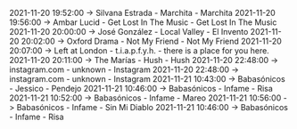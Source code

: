 2021-11-20 19:52:00 -> Silvana Estrada - Marchita - Marchita
2021-11-20 19:56:00 -> Ambar Lucid - Get Lost In The Music - Get Lost In The Music
2021-11-20 20:00:00 -> José González - Local Valley - El Invento
2021-11-20 20:02:00 -> Oxford Drama - Not My Friend - Not My Friend
2021-11-20 20:07:00 -> Left at London - t.i.a.p.f.y.h. - there is a place for you here.
2021-11-20 20:11:00 -> The Marías - Hush - Hush
2021-11-20 22:48:00 -> instagram.com - unknown - Instagram
2021-11-20 22:48:00 -> instagram.com - unknown - Instagram
2021-11-21 10:43:00 -> Babasónicos - Jessico - Pendejo
2021-11-21 10:46:00 -> Babasónicos - Infame - Risa
2021-11-21 10:52:00 -> Babasónicos - Infame - Mareo
2021-11-21 10:56:00 -> Babasónicos - Infame - Sin Mi Diablo
2021-11-21 10:46:00 -> Babasónicos - Infame - Risa
